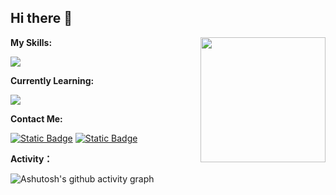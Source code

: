 ## Hi there 👋


**My Skills:**<a href="https://github.com/anuraghazra/convoychat">
  <img height=200 align="right" src="https://github-readme-stats.vercel.app/api/top-langs?username=YangyangU&layout=compact&langs_count=8&card_width=320" />
</a>

![](https://github-profile-trophy.vercel.app/?username=Yousazoe&column=7)

**Currently Learning:**

<p align="left">
  <a href="https://skillicons.dev">
    <img src="https://skillicons.dev/icons?i=py,nextjs,nuxtjs,astro,docker&perline=6" />
  </a>
</p>


**Contact Me:**

<p>
  <a href="https://space.bilibili.com/1769275177"><img alt="Static Badge" src="https://img.shields.io/badge/bilibili-ColourCode?style=flat-square&logo=bilibili&color=%23fb7299"></a>
  <a href="https://github.com/YangyangU"><img alt="Static Badge" src="https://img.shields.io/badge/GitHub-ColourCode?style=flat-square&logo=GitHub&color=%23555555"></a>
</p>

**Activity：**

![Ashutosh's github activity graph](https://github-readme-activity-graph.vercel.app/graph?username=YangyangU&theme=react-dark)

